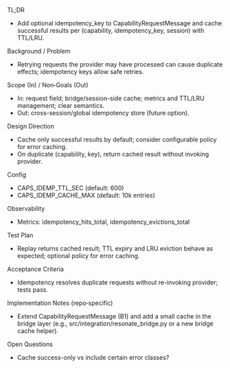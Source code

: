 TL;DR
- Add optional idempotency_key to CapabilityRequestMessage and cache successful results per (capability, idempotency_key, session) with TTL/LRU.

Background / Problem
- Retrying requests the provider may have processed can cause duplicate effects; idempotency keys allow safe retries.

Scope (In) / Non‑Goals (Out)
- In: request field; bridge/session-side cache; metrics and TTL/LRU management; clear semantics.
- Out: cross-session/global idempotency store (future option).

Design Direction
- Cache only successful results by default; consider configurable policy for error caching.
- On duplicate (capability, key), return cached result without invoking provider.

Config
- CAPS_IDEMP_TTL_SEC (default: 600)
- CAPS_IDEMP_CACHE_MAX (default: 10k entries)

Observability
- Metrics: idempotency_hits_total, idempotency_evictions_total

Test Plan
- Replay returns cached result; TTL expiry and LRU eviction behave as expected; optional policy for error caching.

Acceptance Criteria
- Idempotency resolves duplicate requests without re-invoking provider; tests pass.

Implementation Notes (repo‑specific)
- Extend CapabilityRequestMessage (B1) and add a small cache in the bridge layer (e.g., src/integration/resonate_bridge.py or a new bridge cache helper).

Open Questions
- Cache success-only vs include certain error classes?

